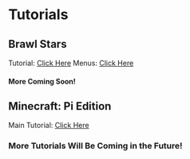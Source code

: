 # Tutorials

## Brawl Stars

Tutorial: [Click Here](how-to-play-brawl-stars-tutorial.md)
Menus: [Click Here](how-to-play-brawl-stars-menus.md)
#### More Coming Soon!

## Minecraft: Pi Edition

Main Tutorial: [Click Here](how-to-use-minecraft-pi.md)

### More Tutorials Will Be Coming in the Future!